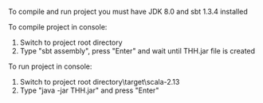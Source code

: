 To compile and run project you must have JDK 8.0 and sbt 1.3.4 installed

To compile project in console:
 1. Switch to project root directory
 2. Type "sbt assembly", press "Enter" and wait until THH.jar file is created
 
 To run project in console:
 1. Switch to project root directory\target\scala-2.13
 2. Type "java -jar THH.jar" and press "Enter"